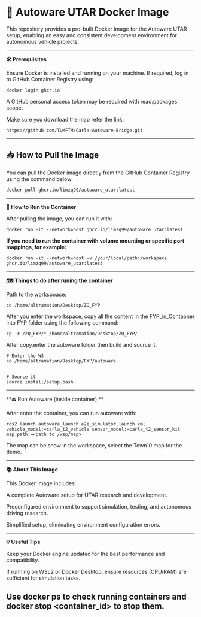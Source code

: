 # 🚗 Autoware UTAR Docker Image

This repository provides a pre-built Docker image for the Autoware UTAR setup, enabling an easy and consistent development environment for autonomous vehicle projects.

---


**🛠️ Prerequisites**

Ensure Docker is installed and running on your machine.
If required, log in to GitHub Container Registry using:
```
docker login ghcr.io
```
A GitHub personal access token may be required with read:packages scope.


Make sure you download the map refer the link:
```
https://github.com/TUMFTM/Carla-Autoware-Bridge.git
```
---



## 📥 How to Pull the Image

You can pull the Docker image directly from the GitHub Container Registry using the command below:

```bash
docker pull ghcr.io/limzq99/autoware_utar:latest

```
---


**🚀 How to Run the Container**

After pulling the image, you can run it with:
```
docker run -it --network=host ghcr.io/limzq99/autoware_utar:latest
```
**If you need to run the container with volume mounting or specific port mappings, for example:**
```
docker run -it --network=host -v /your/local/path:/workspace ghcr.io/limzq99/autoware_utar:latest

```
---




**🗺️ Things to do after runing the container**

Path to the workspoace:
```
cd /home/altramation/Desktop/ZQ_FYP
```

After you enter the workspace, copy all the content in the FYP_in_Contaoner into FYP folder using the following command:
```
cp -r /ZQ_FYP/* /home/altramation/Desktop/ZQ_FYP/
```

After copy,enter the autoware folder then build and source it:
```
# Enter the WS
cd /home/altramation/Desktop/FYP/autoware


# Source it
source install/setup.bash
```
---



**🚘 Run Autoware (inside container) **

After enter the container, you can run autoware with:
```
ros2 launch autoware_launch e2e_simulator.launch.xml vehicle_model:=carla_t2_vehicle sensor_model:=carla_t2_sensor_kit map_path:=<path to /wsp/map>
```

The map can be show in the workspace, select the Town10 map for the demo.

---



**📚 About This Image**

This Docker image includes:

A complete Autoware setup for UTAR research and development.

Preconfigured environment to support simulation, testing, and autonomous driving research.

Simplified setup, eliminating environment configuration errors.

---


**💡 Useful Tips**

Keep your Docker engine updated for the best performance and compatibility.

If running on WSL2 or Docker Desktop, ensure resources (CPU/RAM) are sufficient for simulation tasks.

Use docker ps to check running containers and docker stop <container_id> to stop them.
---


